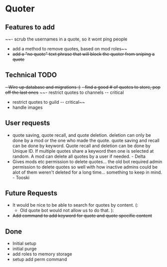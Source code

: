 # Quoter

## Features to add
~~- scrub the usernames in a quote, so it wont ping people
- add a method to remove quotes, based on mod roles~~
- ~~add a "no quote" text phrase that will block the quoter from sniping a quote~~

## Technical TODO
~~- Wire up database and migrations :)~~
~~- find a good # of quotes to store, pop off the last ones~~
~~- restrict quotes to channels -- critical
- restrict quotes to guild -- critical~~
- handle images


## User requests

* quote saving, quote recall, and quote deletion. deletion can only be done by a mod or the one who made the quote. quote saving and recall can be done by keyword. Quote recall and deletion can be done by Unique ID. If multiple quotes share a keyword then one is selected at random. A mod can delete all quotes by a user if needed. - Delta
* Gives mods etc permission to delete quotes... the old bot required admin permission to delete quotes so well with how inactive admins could be alot of them weren't deleted for a long time... something to keep in mind. - Tooski

## Future Requests

* It would be nice to be able to search for quotes by content. (:
  * Old quote bot would not allow us to do that. ):
 * ~~Add command to add keyword for quote and quote specific content~~

## Done
 
 - Initial setup
 - initial purge
 - add roles to memory storage
 - setup add perm command
